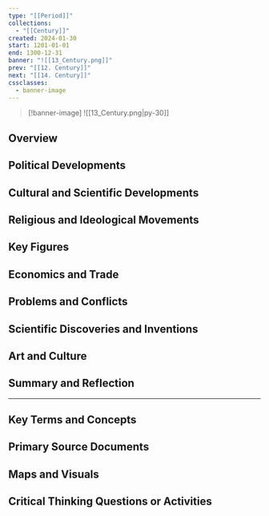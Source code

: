 ```yaml
---
type: "[[Period]]"
collections:
  - "[[Century]]"
created: 2024-01-30
start: 1201-01-01
end: 1300-12-31
banner: "![[13_Century.png]]"
prev: "[[12. Century]]"
next: "[[14. Century]]"
cssclasses:
  - banner-image
---
```

>[!banner-image] ![[13_Century.png|py-30]]
>
## Overview
## Political Developments
## Cultural and Scientific Developments
## Religious and Ideological Movements
## Key Figures
## Economics and Trade
## Problems and Conflicts
## Scientific Discoveries and Inventions
## Art and Culture
## Summary and Reflection
---
## Key Terms and Concepts
## Primary Source Documents
## Maps and Visuals
## Critical Thinking Questions or Activities


